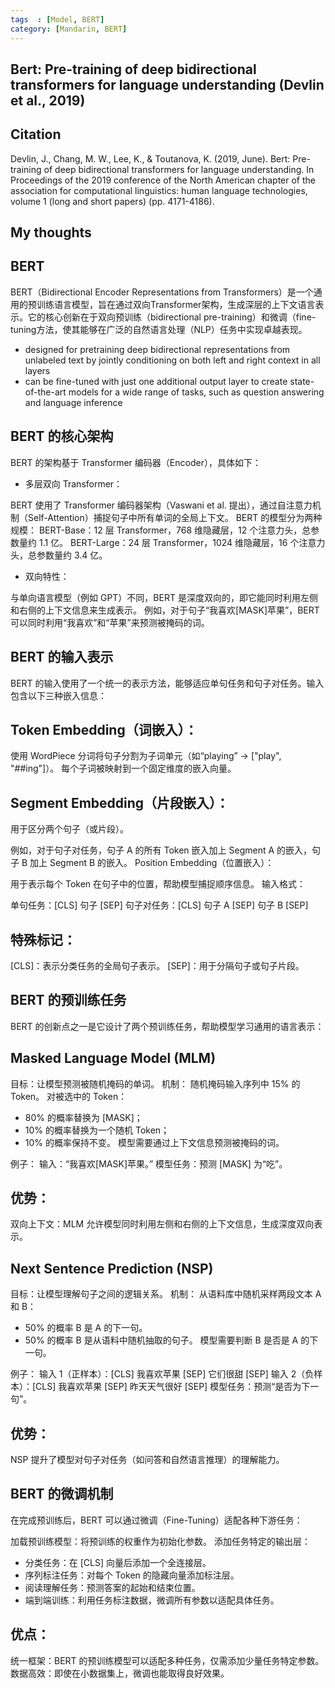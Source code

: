 ```yaml
---
tags  : [Model, BERT]
category: [Mandarin, BERT]
---
```

## Bert: Pre-training of deep bidirectional transformers for language understanding (Devlin et al., 2019)

## Citation 
Devlin, J., Chang, M. W., Lee, K., & Toutanova, K. (2019, June). Bert: Pre-training of deep bidirectional transformers for language understanding. In Proceedings of the 2019 conference of the North American chapter of the association for computational linguistics: human language technologies, volume 1 (long and short papers) (pp. 4171-4186).

## My thoughts


## BERT
BERT（Bidirectional Encoder Representations from Transformers）是一个通用的预训练语言模型，旨在通过双向Transformer架构，生成深层的上下文语言表示。它的核心创新在于双向预训练（bidirectional pre-training）和微调（fine-tuning方法，使其能够在广泛的自然语言处理（NLP）任务中实现卓越表现。
- designed for pretraining deep bidirectional representations from unlabeled text by jointly conditioning on both left and right context in all layers
- can be fine-tuned with just one additional output layer to create state-of-the-art models for a wide range of tasks, such as question answering and language inference

## BERT 的核心架构
BERT 的架构基于 Transformer 编码器（Encoder），具体如下：

- 多层双向 Transformer：

BERT 使用了 Transformer 编码器架构（Vaswani et al. 提出），通过自注意力机制（Self-Attention）捕捉句子中所有单词的全局上下文。
BERT 的模型分为两种规模：
BERT-Base：12 层 Transformer，768 维隐藏层，12 个注意力头，总参数量约 1.1 亿。
BERT-Large：24 层 Transformer，1024 维隐藏层，16 个注意力头，总参数量约 3.4 亿。

- 双向特性：

与单向语言模型（例如 GPT）不同，BERT 是深度双向的，即它能同时利用左侧和右侧的上下文信息来生成表示。
例如，对于句子“我喜欢[MASK]苹果”，BERT 可以同时利用“我喜欢”和“苹果”来预测被掩码的词。

## BERT 的输入表示
BERT 的输入使用了一个统一的表示方法，能够适应单句任务和句子对任务。输入包含以下三种嵌入信息：

## Token Embedding（词嵌入）：

使用 WordPiece 分词将句子分割为子词单元（如“playing” → ["play", "##ing"]）。
每个子词被映射到一个固定维度的嵌入向量。

## Segment Embedding（片段嵌入）：

用于区分两个句子（或片段）。

例如，对于句子对任务，句子 A 的所有 Token 嵌入加上 Segment A 的嵌入，句子 B 加上 Segment B 的嵌入。
Position Embedding（位置嵌入）：

用于表示每个 Token 在句子中的位置，帮助模型捕捉顺序信息。
输入格式：

单句任务：[CLS] 句子 [SEP]
句子对任务：[CLS] 句子 A [SEP] 句子 B [SEP]

## 特殊标记：

[CLS]：表示分类任务的全局句子表示。
[SEP]：用于分隔句子或句子片段。

## BERT 的预训练任务
BERT 的创新点之一是它设计了两个预训练任务，帮助模型学习通用的语言表示：

## Masked Language Model (MLM)
目标：让模型预测被随机掩码的单词。
机制：
随机掩码输入序列中 15% 的 Token。
对被选中的 Token：
- 80% 的概率替换为 [MASK]；
- 10% 的概率替换为一个随机 Token；
- 10% 的概率保持不变。
模型需要通过上下文信息预测被掩码的词。

例子：
输入：“我喜欢[MASK]苹果。”
模型任务：预测 [MASK] 为“吃”。

## 优势：
双向上下文：MLM 允许模型同时利用左侧和右侧的上下文信息，生成深度双向表示。

## Next Sentence Prediction (NSP)
目标：让模型理解句子之间的逻辑关系。
机制：
从语料库中随机采样两段文本 A 和 B：
- 50% 的概率 B 是 A 的下一句。
- 50% 的概率 B 是从语料中随机抽取的句子。
模型需要判断 B 是否是 A 的下一句。

例子：
输入 1（正样本）：[CLS] 我喜欢苹果 [SEP] 它们很甜 [SEP]
输入 2（负样本）：[CLS] 我喜欢苹果 [SEP] 昨天天气很好 [SEP]
模型任务：预测“是否为下一句”。

## 优势：
NSP 提升了模型对句子对任务（如问答和自然语言推理）的理解能力。

## BERT 的微调机制
在完成预训练后，BERT 可以通过微调（Fine-Tuning）适配各种下游任务：

加载预训练模型：将预训练的权重作为初始化参数。
添加任务特定的输出层：

- 分类任务：在 [CLS] 向量后添加一个全连接层。
- 序列标注任务：对每个 Token 的隐藏向量添加标注层。
- 阅读理解任务：预测答案的起始和结束位置。
- 端到端训练：利用任务标注数据，微调所有参数以适配具体任务。

## 优点：

统一框架：BERT 的预训练模型可以适配多种任务，仅需添加少量任务特定参数。
数据高效：即使在小数据集上，微调也能取得良好效果。

